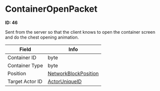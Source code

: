 # ContainerOpenPacket

**ID: 46**  

Sent from the server so that the client knows to open the container screen and do the chest opening animation.

<table><thead><tr><th>Field</th><th>Info</th></tr></thead><tbody>
<tr><td>Container ID</td><td>byte</td></tr>
<tr><td>Container Type</td><td>byte</td></tr>
<tr><td>Position</td><td><a href="../types/NetworkBlockPosition.md">NetworkBlockPosition</a></td></tr>
<tr><td>Target Actor ID</td><td><a href="../types/ActorUniqueID.md">ActorUniqueID</a></td></tr>
</tbody></table>